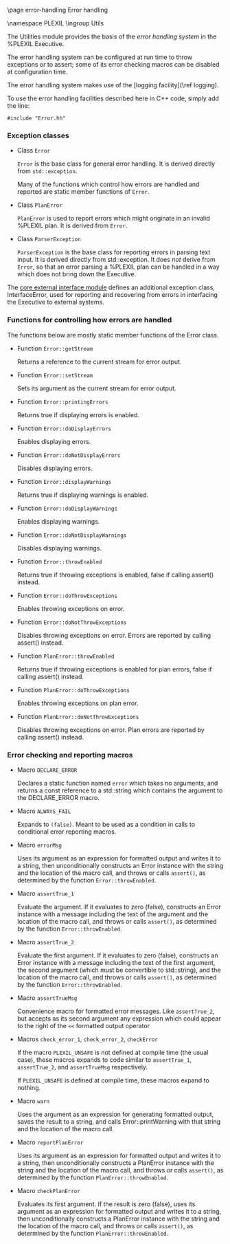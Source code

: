 \page error-handling Error handling

\namespace PLEXIL
\ingroup Utils

The Utilities module provides the basis of the *error handling system*
in the %PLEXIL Executive.

The error handling system can be configured at run time to throw
exceptions or to assert; some of its error checking macros can be
disabled at configuration time.

The error handling system makes use of the 
[logging facility](\ref logging).

To use the error handling facilities described here in C++ code,
simply add the line:

    #include "Error.hh"

### Exception classes

+ Class `Error`

  `Error` is the base class for general error handling.  It is
  derived directly from `std::exception`.

  Many of the functions which control how errors are handled and
  reported are static member functions of `Error`.

+ Class `PlanError`

  `PlanError` is used to report errors which might originate
  in an invalid %PLEXIL plan.  It is derived from `Error`.

+ Class `ParserException`

  `ParserException` is the base class for reporting errors in
  parsing text input.  It is derived directly from std::exception.  It
  does *not* derive from `Error`, so that an error parsing a
  %PLEXIL plan can be handled in a way which does not bring down the
  Executive.

The [core external interface module](group___external-_interface.html)
defines an additional exception class, InterfaceError, used for
reporting and recovering from errors in interfacing the Executive to
external systems.

### Functions for controlling how errors are handled

The functions below are mostly static member functions of the Error
class.

- Function `Error::getStream`

  Returns a reference to the current stream for error output.
  
- Function `Error::setStream`

  Sets its argument as the current stream for error output.

- Function `Error::printingErrors`

  Returns true if displaying errors is enabled.

- Function `Error::doDisplayErrors`

  Enables displaying errors.

- Function `Error::doNotDisplayErrors`

  Disables displaying errors.

- Function `Error::displayWarnings`

  Returns true if displaying warnings is enabled.

- Function `Error::doDisplayWarnings`

  Enables displaying warnings.

- Function `Error::doNotDisplayWarnings`

  Disables displaying warnings.

- Function `Error::throwEnabled`

  Returns true if throwing exceptions is enabled, false if calling
  assert() instead.

- Function `Error::doThrowExceptions`

  Enables throwing exceptions on error.

- Function `Error::doNotThrowExceptions`

  Disables throwing exceptions on error.  Errors are reported by
  calling assert() instead.

- Function `PlanError::throwEnabled`

  Returns true if throwing exceptions is enabled for plan errors,
  false if calling assert() instead.

- Function `PlanError::doThrowExceptions`

  Enables throwing exceptions on plan error.

- Function `PlanError::doNotThrowExceptions`

  Disables throwing exceptions on error.  Plan errors are reported by
  calling assert() instead.

### Error checking and reporting macros

+ Macro `DECLARE_ERROR`

  Declares a static function named `error` which takes no arguments,
  and returns a const reference to a std::string which contains the
  argument to the DECLARE_ERROR macro.

+ Macro `ALWAYS_FAIL`

  Expands to `(false)`.  Meant to be used as a condition in calls to
  conditional error reporting macros.

+ Macro `errorMsg`

  Uses its argument as an expression for formatted output and writes
  it to a string, then unconditionally constructs an Error instance
  with the string and the location of the macro call, and throws or
  calls `assert()`, as determined by the function
  `Error::throwEnabled`.
  
+ Macro `assertTrue_1`

  Evaluate the argument.  If it evaluates to zero (false), constructs
  an Error instance with a message including the text of the argument
  and the location of the macro call, and throws or calls `assert()`,
  as determined by the function `Error::throwEnabled`.
  
+ Macro `assertTrue_2`

  Evaluate the first argument.  If it evaluates to zero (false),
  constructs an Error instance with a message including the text of
  the first argument, the second argument (which must be convertible
  to std::string), and the location of the macro call, and throws or
  calls `assert()`, as determined by the function
  `Error::throwEnabled`.

+ Macro `assertTrueMsg`

  Convenience macro for formatted error messages.  Like
  `assertTrue_2`, but accepts as its second argument any expression
  which could appear to the right of the `<<` formatted output
  operator
  
+ Macros `check_error_1`, `check_error_2`, `checkError`

  If the macro `PLEXIL_UNSAFE` is not defined at compile time (the
  usual case), these macros expands to code similar to `assertTrue_1`,
  `assertTrue_2`, and `assertTrueMsg` respectively.

  If `PLEXIL_UNSAFE` is defined at compile time, these macros expand
  to nothing.

+ Macro `warn`

  Uses the argument as an expression for generating formatted output,
  saves the result to a string, and calls Error::printWarning with
  that string and the location of the macro call.

+ Macro `reportPlanError`

  Uses its argument as an expression for formatted output and writes
  it to a string, then unconditionally constructs a PlanError instance
  with the string and the location of the macro call, and throws or
  calls `assert()`, as determined by the function
  `PlanError::throwEnabled`.

+ Macro `checkPlanError`

  Evaluates its first argument. If the result is zero (false), uses
  its argument as an expression for formatted output and writes it to
  a string, then unconditionally constructs a PlanError instance with
  the string and the location of the macro call, and throws or calls
  `assert()`, as determined by the function `PlanError::throwEnabled`.
